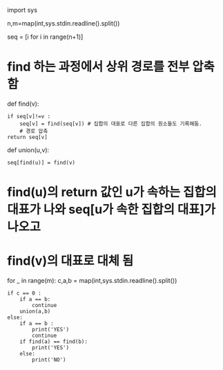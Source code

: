 import sys

n,m=map(int,sys.stdin.readline().split())



seq = [i for i in range(n+1)]


# find 하는 과정에서 상위 경로를 전부 압축함

def find(v):

    if seq[v]!=v :
        seq[v] = find(seq[v]) # 집합의 대표로 다른 집합의 원소들도 기록해둠.
        # 경로 압축
    return seq[v]


def union(u,v):
    
    seq[find(u)] = find(v)

# find(u)의 return 값인 u가 속하는 집합의 대표가 나와 seq[u가 속한 집합의 대표]가 나오고
# find(v)의 대표로 대체 됨


for _ in range(m):
    c,a,b = map(int,sys.stdin.readline().split())
    
    if c == 0 :
        if a == b:
            continue
        union(a,b)
    else:
        if a == b :
            print('YES')
            continue
        if find(a) == find(b):
            print('YES')
        else:
            print('NO')
